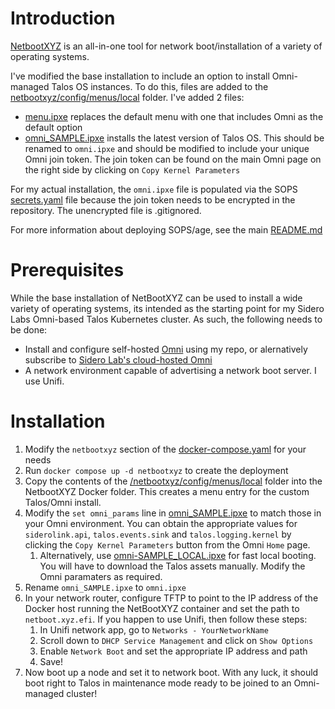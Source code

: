 # Introduction
[NetbootXYZ](https://github.com/netbootxyz/netboot.xyz) is an all-in-one tool for network boot/installation of a variety of operating systems.

I've modified the base installation to include an option to install Omni-managed Talos OS instances. To do this, files are added to the [netbootxyz/config/menus/local](https://github.com/kenlasko/docker-rpi1/tree/main/netbootxyz/config/menus/local) folder. I've added 2 files:
- [menu.ipxe](https://github.com/kenlasko/docker-rpi1/blob/main/netbootxyz/config/menus/local/menu.ipxe) replaces the default menu with one that includes Omni as the default option
- [omni_SAMPLE.ipxe](https://github.com/kenlasko/docker-rpi1/blob/main/netbootxyz/config/menus/local/omni_SAMPLE.ipxe) installs the latest version of Talos OS. This should be renamed to `omni.ipxe` and should be modified to include your unique Omni join token. The join token can be found on the main Omni page on the right side by clicking on `Copy Kernel Parameters`

For my actual installation, the `omni.ipxe` file is populated via the SOPS [secrets.yaml](/secrets.yaml) file because the join token needs to be encrypted in the repository. The unencrypted file is .gitignored.

For more information about deploying SOPS/age, see the main [README.md](/README.md)

# Prerequisites
While the base installation of NetBootXYZ can be used to install a wide variety of operating systems, its intended as the starting point for my Sidero Labs Omni-based Talos Kubernetes cluster. As such, the following needs to be done:
- Install and configure self-hosted [Omni](https://github.com/kenlasko/omni) using my repo, or alernatively subscribe to [Sidero Lab's cloud-hosted Omni](https://www.siderolabs.com/omni-signup/) 
- A network environment capable of advertising a network boot server. I use Unifi.

# Installation
1. Modify the `netbootxyz` section of the [docker-compose.yaml](/docker-compose.yml) for your needs
2. Run `docker compose up -d netbootxyz` to create the deployment
3. Copy the contents of the [/netbootxyz/config/menus/local](https://github.com/kenlasko/docker-rpi1/tree/main/netbootxyz/config/menus/local) folder into the NetbootXYZ Docker folder. This creates a menu entry for the custom Talos/Omni install. 
4. Modify the `set omni_params` line in [omni_SAMPLE.ipxe](https://github.com/kenlasko/docker-rpi1/blob/main/netbootxyz/config/menus/local/omni_SAMPLE.ipxe) to match those in your Omni environment. You can obtain the appropriate values for `siderolink.api`, `talos.events.sink` and `talos.logging.kernel` by clicking the `Copy Kernel Parameters` button from the Omni `Home` page.
    1. Alternatively, use [omni-SAMPLE_LOCAL.ipxe](https://github.com/kenlasko/docker-rpi1/blob/main/netbootxyz/config/menus/local/omni_SAMPLE_LOCAL.ipxe) for fast local booting. You will have to download the Talos assets manually. Modify the Omni paramaters as required.
5. Rename `omni_SAMPLE.ipxe` to `omni.ipxe`
6. In your network router, configure TFTP to point to the IP address of the Docker host running the NetBootXYZ container and set the path to `netboot.xyz.efi`. If you happen to use Unifi, then follow these steps:
    1. In Unifi network app, go to `Networks - YourNetworkName`
    2. Scroll down to `DHCP Service Management` and click on `Show Options`
    3. Enable `Network Boot` and set the appropriate IP address and path
    4. Save!
7. Now boot up a node and set it to network boot. With any luck, it should boot right to Talos in maintenance mode ready to be joined to an Omni-managed cluster!
